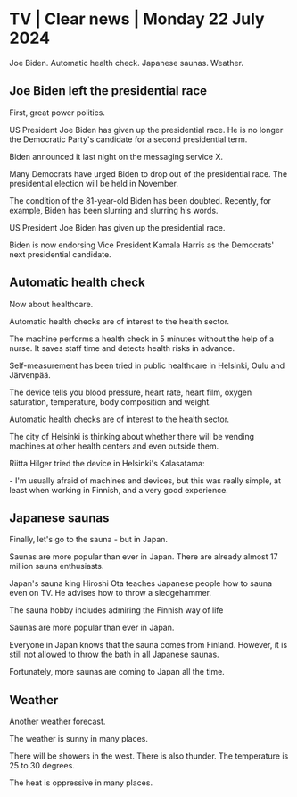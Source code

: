 # TV \| Clear news \| Monday 22 July 2024

Joe Biden. Automatic health check. Japanese saunas. Weather.

## Joe Biden left the presidential race

First, great power politics.

US President Joe Biden has given up the presidential race. He is no longer the Democratic Party's candidate for a second presidential term.

Biden announced it last night on the messaging service X.

Many Democrats have urged Biden to drop out of the presidential race. The presidential election will be held in November.

The condition of the 81-year-old Biden has been doubted. Recently, for example, Biden has been slurring and slurring his words.

US President Joe Biden has given up the presidential race.

Biden is now endorsing Vice President Kamala Harris as the Democrats' next presidential candidate.

## Automatic health check

Now about healthcare.

Automatic health checks are of interest to the health sector.

The machine performs a health check in 5 minutes without the help of a nurse. It saves staff time and detects health risks in advance.

Self-measurement has been tried in public healthcare in Helsinki, Oulu and Järvenpää.

The device tells you blood pressure, heart rate, heart film, oxygen saturation, temperature, body composition and weight.

Automatic health checks are of interest to the health sector.

The city of Helsinki is thinking about whether there will be vending machines at other health centers and even outside them.

Riitta Hilger tried the device in Helsinki's Kalasatama:

\- I'm usually afraid of machines and devices, but this was really simple, at least when working in Finnish, and a very good experience.

## Japanese saunas

Finally, let's go to the sauna - but in Japan.

Saunas are more popular than ever in Japan. There are already almost 17 million sauna enthusiasts.

Japan's sauna king Hiroshi Ota teaches Japanese people how to sauna even on TV. He advises how to throw a sledgehammer.

The sauna hobby includes admiring the Finnish way of life

Saunas are more popular than ever in Japan.

Everyone in Japan knows that the sauna comes from Finland. However, it is still not allowed to throw the bath in all Japanese saunas.

Fortunately, more saunas are coming to Japan all the time.

## Weather

Another weather forecast.

The weather is sunny in many places.

There will be showers in the west. There is also thunder. The temperature is 25 to 30 degrees.

The heat is oppressive in many places.
